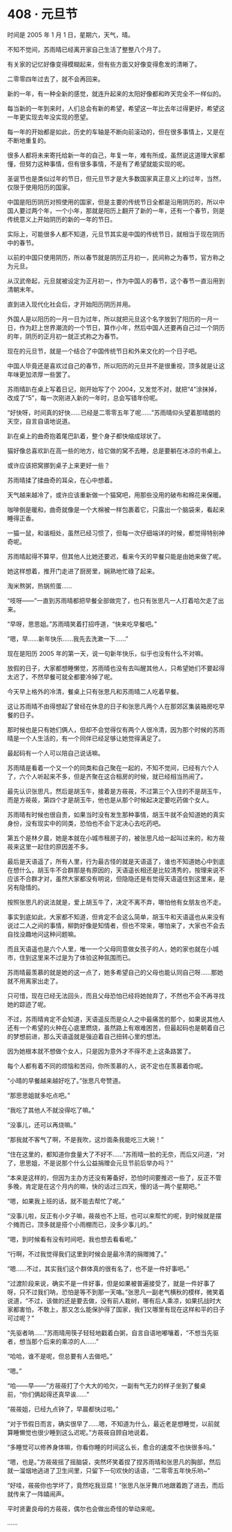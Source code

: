 # 408 · 元旦节

时间是 2005 年 1 月 1 日，星期六，天气，晴。

不知不觉间，苏雨晴已经离开家自己生活了整整八个月了。

有关家的记忆好像变得模糊起来，但有些方面又好像变得愈发的清晰了。

二零零四年过去了，就不会再回来。

新的一年，有一种全新的感觉，就连升起来的太阳好像都和昨天完全不一样似的。

每当新的一年到来时，人们总会有新的希望，希望这一年比去年过得更好，希望这一年更实现去年没实现的愿望。

每一年的开始都是如此，历史的车轴是不断向前滚动的，但在很多事情上，又是在不断地重复的。

很多人都将未来寄托给新一年的自己，年复一年，难有所成，虽然说这道理大家都懂，但努力这种事情，但有很多事情，不是有了希望就能实现的呢。

圣诞节也是类似过年的节日，但元旦节才是大多数国家真正意义上的过年，当然，仅限于使用阳历的国家。

中国是阳历阴历对照使用的国家，但是主要的传统节日全都是沿用阴历的，所以中国人要过两个年，一个小年，那就是阳历上翻开了新的一年，还有一个春节，则是传统意义上开始阴历的新的一年的节日。

实际上，可能很多人都不知道，元旦节其实是中国的传统节日，就相当于现在阴历中的春节。

以前的中国只使用阴历，所以春节就是阴历正月初一，民间称之为春节，官方称之为元旦。

从汉武帝起，元旦就被设定为正月初一，作为中国人的春节，这个春节一直沿用到清朝末年。

直到进入现代化社会后，才开始阳历阴历并用。

外国人是以阳历的一月一日为过年，所以就把元旦这个名字放到了阳历的一月一日，作为赶上世界潮流的一个节日，算作小年，然后中国人还要再自己过一个阴历的年，阴历的正月初一就正式称之为春节。

现在的元旦节，就是一个结合了中国传统节日和外来文化的一个日子吧。

中国人毕竟还是喜欢过自己的春节，所以阳历的元旦并不是很重视，顶多就是让这年味更加浓厚一些罢了。

苏雨晴趴在桌上写着日记，刚开始写了个 2004，又发觉不对，就把“4”涂抹掉，改成了“5”，每一次刚进入新的一年时，总会写错年份呢。

“好快呀，时间真的好快……已经是二零零五年了呢……”苏雨晴仰头望着那晴朗的天空，自言自语地说道。

趴在桌上的曲奇抱着尾巴趴着，整个身子都快缩成球状了。

猫好像总喜欢趴在高一些的地方，给它做的窝不去睡，总是要躺在冰凉的书桌上。

或许应该把窝挪到桌子上来更好一些？

苏雨晴揉了揉曲奇的耳朵，在心中想着。

天气越来越冷了，或许应该重新做一个猫窝吧，用那些没用的破布和棉花来保暖。

咖啡倒是暖和，曲奇就像是一个大棉被一样包裹着它，只露出一个脑袋来，看起来睡得正香。

一猫一鼠，和谐相处，虽然已经习惯了，但每一次仔细端详的时候，都觉得特别神奇呢。

苏雨晴起得不算早，但其他人比她还要迟，看来今天的早餐只能是由她来做了呢。

她这样想着，推开门走进了厨房里，娴熟地忙碌了起来。

淘米熬粥，热锅煎蛋……

“吱呀——”一直到苏雨晴都把早餐全部做完了，也只有张思凡一人打着哈欠走了出来。

“早呀，思思姐。”苏雨晴笑着打招呼道，“快来吃早餐吧。”

“嗯，早……新年快乐……我先去洗漱一下……”

现在是阳历 2005 年的第一天，说一句新年快乐，似乎也没有什么不对嘛。

放假的日子，大家都想睡懒觉，苏雨晴也没有去叫醒其他人，只希望她们不要起得太迟了，不然早餐可就全都要冷掉了呢。

今天早上格外的冷清，餐桌上只有张思凡和苏雨晴二人吃着早餐。

这让苏雨晴不由得想起了曾经在休息的日子和张思凡两个人在那郊区集装箱房吃早餐的日子。

那时候也是只有她们俩人，但却不会觉得仅有两个人很冷清，因为那个时候的苏雨晴是一个人生活的，有一个同伴已经足够让她觉得满足了。

最起码有一个人可以陪自己说话嘛。

苏雨晴是看着一个又一个的同类和自己聚在一起的，不知不觉间，已经有六个人了，六个人听起来不多，但是齐聚在这合租房的时候，就已经相当热闹了。

最先认识张思凡，然后是胡玉牛，接着是方莜莜，不过第三个入住的不是胡玉牛，而是方莜莜，第四个才是胡玉牛，他也是从那个时候起决定要吃药做个女人。

苏雨晴有时候也很自责，如果当时没有发生那种事情，胡玉牛就不会知道她的真实身份，没有现实中的同类，恐怕也不会下定决心去吃药吧。

第五个是林夕晨，她是本就在小城市租房子的，被张思凡给一起叫过来的，和方莜莜来这里一起住的原因差不多。

最后是天语遥了，所有人里，行为最古怪的就是天语遥了，谁也不知道她心中到底在想什么，胡玉牛不合群那是有原因的，天语遥长相还是比较清秀的，按理来说不应该不合群才对，虽然大家都没有明说，但隐隐还是有觉得天语遥住到这里来，是另有隐情的。

按照张思凡的说法就是，爱上胡玉牛了，决定不离不弃，哪怕他有女朋友也不走。

事实到底如此，大家都不知道，但肯定不会这么简单，胡玉牛和天语遥也从来没有说过二人之间的事情，柳韵好像是知情者，但也不常来，哪怕来了，大家也不会去自找没趣地问这种问题嘛。

而且天语遥也是六个人里，唯一一个父母同意做女孩子的人，她的家也就在小城市，住到这里来不过是为了体验这种氛围而已。

苏雨晴最羡慕的就是她的这一点了，她多希望自己的父母也能认同自己呀……那她就不用离家出走了。

只可惜，现在已经无法回头，而且父母恐怕已经将她抛弃了，不然也不会不再寻找她的踪迹了呢。

不过，苏雨晴肯定不会知道，天语遥反而是众人之中最痛苦的那个，如果说其他人还有一个希望的火种在心底里燃烧，虽然路上有艰难困苦，但最起码也是朝着自己的梦想前进，那么天语遥就是强迫着自己扭转心里的想法。

因为她根本就不想做个女人，只是因为意外才不得不走上这条路罢了。

每个人都有着不同的烦恼和苦闷，你所羡慕的人，说不定也在羡慕着你呢。

“小晴的早餐越来越好吃了。”张思凡夸赞道。

“那思思姐就多吃点吧。”

“我吃了其他人不就没得吃了嘛。”

“没事儿，还可以再烧嘛。”

“那我就不客气了啊，不是我吹，这炒面条我能吃三大碗！”

“住在这里的，都知道你食量大了不好不……”苏雨晴一脸的无奈，而后又问道，“对了，思思姐，不是说那个什么公益捐赠会元旦节前后举办吗？”

“本来是这样的，但因为主办方还没有筹备好，恐怕时间要推迟一些了，反正不管多晚，肯定是在这个月内的嘛，快的话过三四天，慢的话一两个星期吧。”

“嗯，如果我上班的话，就不能去帮忙了呢。”

“没事儿啦，反正有小夕子嘛，莜莜也不上班，也可以来帮忙的呢，到时候就是摆个摊而已，顶多就是搭个小雨棚而已，没多少事儿的。”

“嗯，到时候看有没有时间吧，我也想去看看呢。”

“行啊，不过我觉得我们这里到时候会是最冷清的捐赠摊了。”

“嗯……不过，其实我们这个群体真的很有名了，也不是一件好事吧。”

“过渡阶段来说，确实不是一件好事，但是如果被普遍接受了，就是一件好事了呀，只不过我们呐，恐怕是等不到那一天咯。”张思凡一副老气横秋的模样，微笑着说道，“不过，该做的还是要去做，没有前人栽树，哪有后人乘凉，如果抗战时大家都害怕，不敢上，那又怎么能保护得了国家，我们又哪里有现在这样和平的日子可过呢？”

“先驱者呐……”苏雨晴用筷子轻轻地戳着白粥，自言自语地嘟嚷着，“不想当先驱者，想当那个后来的乘凉的人……”

“哈哈，谁不是呢，但总要有人去做吧。”

“嗯。”

“哈——早——”方莜莜打了个大大的哈欠，一副有气无力的样子坐到了餐桌前，“你们俩起得还真早诶……”

“莜莜姐，已经九点钟了，早晨都快过啦。”

“对于节假日而言，确实很早了……嗯，不知道为什么，最近老是想睡觉，以前就算睡懒觉也很少睡到这么迟呢。”方莜莜自顾自地说着。

“多睡觉可以修养身体嘛，你看你睡的时间这么长，愈合的速度不也快很多吗。”

“嗯，也是。”方莜莜摇了摇脑袋，突然坏笑着捏了捏苏雨晴和张思凡的胸部，然后就一溜烟地逃进了卫生间里，只留下一句欢快的话语，“二零零五年快乐哟~”

“好哇，莜莜你也学坏了，竟然吃我豆腐！”张思凡张牙舞爪地跟着跑了进去，而后就传来了一阵嬉闹声。

平时贤妻良母的方莜莜，偶尔也会做出奇怪的举动来呢。

……
